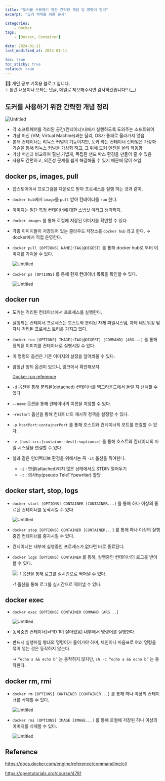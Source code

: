 ```yaml
---
title: "도커를 사용하기 위한 간략한 개념 및 명령어 정리"
excerpt: "도커 찍먹을 위한 문서"

categories:
    - Docker
tags:
    - [Docker, Container]

date: 2024-01-11
last_modified_at: 2024-01-11

toc: true
toc_sticky: true
related: true
---
```


<div class="notice--info" markdown="1">
👨‍💻 개인 공부 기록용 블로그 입니다. <br/>
💡 틀린 내용이나 오타는 댓글, 메일로 제보해주시면 감사하겠습니다!!  (__)
</div>

## 도커를 사용하기 위한 간략한 개념 정리

![Untitled](https://github.com/Tolerblanc/Tolerblanc.github.io/assets/52883827/45f6a969-7f79-484e-bec3-fb7fb4c35b27)

- 각 소프트웨어를 격리된 공간(컨테이너)내에서 실행하도록 도와주는 소프트웨어
- 가상 머신 (VM; Virtual Machine)과는 달리, OS가 통째로 올라가지 않음
- 본래 컨테이너는 리눅스 커널의 기능이지만, 도커 라는 컨테이너 런타임은 가상화 기술을 통해 리눅스 커널을 가상화 하고, 그 위에 도커 엔진을 올려 작동함
- 가상 머신과 비교하여 훨씬 가볍게, 독립된 샌드 박스 환경을 만들어 줄 수 있음
- 사용도 간편하고, 의존성 문제를 쉽게 해결해줄 수 있기 때문에 많이 쓰임

## docker ps, images, pull

- 앱스토어에서 프로그램을 다운로드 받아 프로세스를 실행 하는 것과 같이,
- `docker hub`에서 `image`를 `pull` 받아 컨테이너를 `run` 한다.
- 이미지는 일단 특정 컨테이너에 대한 스냅샷 이라고 생각하자.
- `docker images` 를 통해 로컬에 저장된 이미지를 확인할 수 있다.
- 각종 이미지들이 저장되어 있는 클라우드 저장소를 `docker hub` 라고 한다. → docker에서 직접 운영한다.
- `docker pull [OPTIONS] NAME[:TAG|@DIGEST]` 를 통해 docker hub로 부터 이미지를 가져올 수 있다.
    
    ![Untitled](https://github.com/Tolerblanc/Tolerblanc.github.io/assets/52883827/46bebc96-6fff-4ca0-9e31-e907732aa3ad)
    
- `docker ps [OPTIONS]` 를 통해 현재 컨테이너 목록을 확인할 수 있다.
    
    ![Untitled](https://github.com/Tolerblanc/Tolerblanc.github.io/assets/52883827/78e1bfb8-319b-4b68-9b93-bc5bdb53f14f)
    

## docker run

- 도커는 격리된 컨테이너에서 프로세스를 실행한다.
- 실행되는 컨테이너 프로세스는 호스트와 분리된 자체 파일시스템, 자체 네트워킹 및 자체 격리된 프로세스 트리를 가지고 있다.
- `docker run [OPTIONS] IMAGE[:TAG|@DIGEST] [COMMAND] [ARG...]` 를 통해 정의된 이미지를 컨테이너로 실행시킬 수 있다.
- 이 명령의 옵션은 기존 이미지의 설정을 덮어씌울 수 있다.
- 엄청난 양의 옵션이 있으니, 링크에서 확인해보자.
    
    [Docker run reference](https://docs.docker.com/engine/reference/run/#overriding-dockerfile-image-defaults)
    
- `-d` 옵션을 통해 분리된(detached) 컨테이너를 백그라운드에서 돌릴 지 선택할 수 있다
- `—-name` 옵션을 통해 컨테이너의 이름을 지정할 수 있다.
- `—restart` 옵션을 통해 컨테이너의 재시작 정책을 설정할 수 있다.
- `-p hostPort:containerPort` 를 통해 호스트와 컨테이너의 포트를 연결할 수 있다.
- `-v [host-src:]container-dest[:<options>]` 를 통해 호스트와 컨테이너의 파일 시스템을 연결할 수 있다.
- 쉘과 같은 인터렉티브 환경을 위해서는 꼭 `-it` 옵션을 줘야한다.
    - `-i` : 연결(attached)되지 않은 상태에서도 STDIN 열어두기
    - `-t` : 의사tty(pseudo TeleTYpewriter) 할당

## docker start, stop, logs

- `docker start [OPTIONS] CONTAINER [CONTAINER...]` 를 통해 하나 이상의 종료된 컨테이너를 동작시킬 수 있다.
    
    ![Untitled](https://github.com/Tolerblanc/Tolerblanc.github.io/assets/52883827/38d6f04a-55f3-4a29-81bb-a5b8f6818a05)
    
- `docker stop [OPTIONS] CONTAINER [CONTAINER...]` 를 통해 하나 이상의 실행중인 컨테이너를 중지시킬 수 있다.
- 컨테이너는 내부에 실행중인 프로세스가 없다면 바로 종료된다.
- `docker logs [OPTIONS] CONTAINER` 를 통해, 실행중인 컨테이너의 로그를 받아볼 수 있다.
    
    ![-f 옵션을 통해 로그를 실시간으로 찍어낼 수 있다.](https://github.com/Tolerblanc/Tolerblanc.github.io/assets/52883827/42de0513-2823-43a1-b588-0677ce2e7538)
    
    -f 옵션을 통해 로그를 실시간으로 찍어낼 수 있다.
    

## docker exec

- `docker exec [OPTIONS] CONTAINER COMMAND [ARG...]`
    
    ![Untitled](https://github.com/Tolerblanc/Tolerblanc.github.io/assets/52883827/375371f7-36f0-4bc3-b22d-a4e0a055d708)
    
- 동작중인 컨테이너(=PID 1이 살아있음) 내부에서 명령어를 실행한다.
- 반드시 실행파일 형태의 명령어가 들어가야 하며, 체인이나 따옴표로 여러 명령을 묶어 넣는 것은 동작하지 않는다.
    
    → `“echo a && echo b”` 는 동작하지 않지만, `sh -c “echo a && echo b”` 는 동작한다.
    

## docker rm, rmi

- `docker rm [OPTIONS] CONTAINER [CONTAINER...]` 를 통해 하나 이상의 컨테이너를 삭제할 수 있다.
    
    ![Untitled](https://github.com/Tolerblanc/Tolerblanc.github.io/assets/52883827/ccbb9dd6-aad0-46ae-ac62-e13f7826b222)
    
- `docker rmi [OPTIONS] IMAGE [IMAGE...]` 를 통해 로컬에 저장된 하나 이상의 이미지를 삭제할 수 있다.
    
    ![Untitled](https://github.com/Tolerblanc/Tolerblanc.github.io/assets/52883827/b902b29a-f7ff-4f9d-805b-a6dfa7bbc9e8)

## Reference

<https://docs.docker.com/engine/reference/commandline/cli>

<https://opentutorials.org/course/4781>